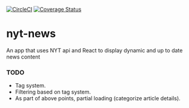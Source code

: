 [![CircleCI](https://circleci.com/gh/Vanguard90/nyt-news/tree/master.svg?style=shield)](https://circleci.com/gh/Vanguard90/nyt-news/tree/master)
[![Coverage Status](https://coveralls.io/repos/github/Vanguard90/nyt-news/badge.svg?branch=master)](https://coveralls.io/github/Vanguard90/nyt-news?branch=master)

# nyt-news
An app that uses NYT api and React to display dynamic and up to date news content

### TODO

- Tag system.
- Filtering based on tag system.
- As part of above points, partial loading (categorize article details).
